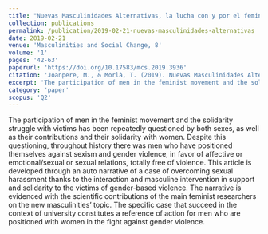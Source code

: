 ```yaml
---
title: "Nuevas Masculinidades Alternativas, la lucha con y por el feminismo en el contexto universitario"
collection: publications
permalink: /publication/2019-02-21-nuevas-masculinidades-alternativas
date: 2019-02-21
venue: 'Masculinities and Social Change, 8'
volume: '1'
pages: '42-63'
paperurl: 'https://doi.org/10.17583/mcs.2019.3936'
citation: 'Joanpere, M., & Morlà, T. (2019). Nuevas Masculinidades Alternativas, la lucha con y por el feminismo en el contexto universitario.'
excerpt: 'The participation of men in the feminist movement and the solidarity struggle with victims has been repeatedly questioned by both sexes, as well as their contributions and their solidarity with women.'
category: 'paper'
scopus: 'Q2'
---
```


The participation of men in the feminist movement and the solidarity struggle with victims has been repeatedly questioned by both sexes, as well as their contributions and their solidarity with women. Despite this questioning, throughout history there was men who have positioned themselves against sexism and gender violence, in favor of affective or emotional/sexual or sexual relations, totally free of violence. This article is developed through an auto narrative of a case of overcoming sexual harassment thanks to the interaction and masculine intervention in support and solidarity to the victims of gender-based violence. The narrative is evidenced with the scientific contributions of the main feminist researchers on the new masculinities’ topic. The specific case that succeed in the context of university constitutes a reference of action for men who are positioned with women in the fight against gender violence.
